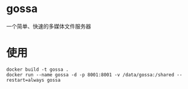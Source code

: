 # gossa
一个简单、快速的多媒体文件服务器

# 使用
```
docker build -t gossa . 
docker run --name gossa -d -p 8001:8001 -v /data/gossa:/shared --restart=always gossa
```
